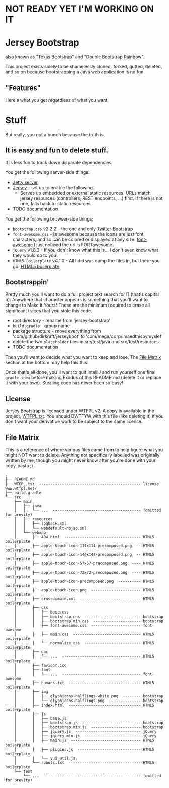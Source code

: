 # NOT READY YET I'M WORKING ON IT #

Jersey Bootstrap
================
also known as "Texas Bootstrap" and "Double Bootstrap Rainbow".

This project exists solely to be shamelessly cloned, forked, gutted, deleted, and so on because bootstrapping a Java
web application is no fun.



"Features"
----------
Here's what you get regardless of what you want.

# Stuff #

But really, you got a bunch because the truth is
## It is easy and fun to delete stuff. ##
It is less fun to track down disparate dependencies.

You get the following server-side things:

 - [Jetty server](http://jetty.codehaus.org/jetty/)
 - [Jersey](http://jersey.java.net/) - set up to enable the following...
   * Serves up embedded or external static resources. URLs match jersey resources (controllers, REST endpoints, ...)
     first. If there is not one, falls back to static resources.
 - TODO documentation

You get the following browser-side things:
 - `bootstrap.css` v2.2.2 - the one and only [Twitter Bootstrap](http://twitter.github.com/bootstrap/)
 - `font-awesome.css` - is awesome because the icons are just font characters, and so can be colored or displayed at any
                        size. [font-awesome](http://fortawesome.github.com/Font-Awesome/) I just noticed the url is
                        FORTawesome.
 - `jQuery` v1.8.3 - If you don't know what this is... I don't even know what they would do to you.
 - `HTML5 Boilerplate` v4.1.0 - All I did was dump the files in, but there you go.
   [HTML5 boilerplate](http://html5boilerplate.com/)



Bootstrappin'
-------------
Pretty much you'll want to do a full project text search for ∏ (that's capital π). Anywhere that character appears
is something that you'll want to change to Make It Yours! These are the minimum required to erase all significant traces
that you stole this code.

 - root directory - rename from 'jersey-bootstrap'
 - `build.gradle` - group name
 - package structure - move everything from 'com/github/dirkraft/jerseyboot' to 'com/mega/corp/imaedthisbymyslef'
 - delete the two `placeholder` files in src/test/java and src/test/resources
 - TODO documentation

Then you'll want to decide what you want to keep and lose. The [File Matrix](#file-matrix) section at the bottom may help this this.

Once that's all done, you'll want to quit IntelliJ and run yourself one final `gradle idea` before making Exodus of
this README.md (delete it or replace it with your own). Stealing code has never been so easy!



License
-------
Jersey Bootstrap is licensed under WTFPL v2. A copy is available in the project, [WTFPL.txt](WTFPL.txt). You should
DWTFYW with this file (like deleting it) if you don't want your derivative work to be subject to the same license.



File Matrix
-----------
This is a reference of where various files came from to help figure what you might NOT want to delete. Anything not
specifically labelled was originally written by me, though you might never know after you're done with your copy-pasta
;) .

    .
    ├── README.md
    ├── WTFPL.txt  --------------------------------------------- license www.wtfpl.net/
    ├── build.gradle
    └── src
        ├── main
        │   ├── java
        │   │   └── ...  --------------------------------------- (omitted for brevity)
        │   ├── resources
        │   │   ├── logback.xml
        │   │   └── webdefault-nojsp.xml
        │   └── webapp
        │       ├── 404.html  ---------------------------------- HTML5 boilerplate
        │       ├── apple-touch-icon-114x114-precomposed.png  -- HTML5 boilerplate
        │       ├── apple-touch-icon-144x144-precomposed.png  -- HTML5 boilerplate
        │       ├── apple-touch-icon-57x57-precomposed.png  ---- HTML5 boilerplate
        │       ├── apple-touch-icon-72x72-precomposed.png  ---- HTML5 boilerplate
        │       ├── apple-touch-icon-precomposed.png  ---------- HTML5 boilerplate
        │       ├── apple-touch-icon.png  ---------------------- HTML5 boilerplate
        │       ├── crossdomain.xml  --------------------------- HTML5 boilerplate
        │       ├── css
        │       │   ├── base.css
        │       │   ├── bootstrap.css  ------------------------- bootstrap
        │       │   ├── bootstrap.min.css  --------------------- bootstrap
        │       │   ├── font-awesome.css  ---------------------- font-awesome
        │       │   ├── main.css  ------------------------------ HTML5 boilerplate
        │       │   └── normalize.css  ------------------------- HTML5 boilerplate
        │       ├── doc
        │       │   └── ...  ----------------------------------- HTML5 boilerplate
        │       ├── favicon.ico
        │       ├── font
        │       │   └── ...  ----------------------------------- font-awesome
        │       ├── humans.txt  -------------------------------- HTML5 boilerplate
        │       ├── img
        │       │   ├── glyphicons-halflings-white.png  -------- bootstrap
        │       │   └── glyphicons-halflings.png  -------------- bootstrap
        │       ├── index.html  -------------------------------- HTML5 boilerplate
        │       ├── js
        │       │   ├── base.js
        │       │   ├── bootstrap.js  -------------------------- bootstrap
        │       │   ├── bootstrap.min.js  ---------------------- bootstrap
        │       │   ├── jquery.js  ----------------------------- jQuery
        │       │   ├── jquery.min.js  ------------------------- jQuery
        │       │   ├── main.js  ------------------------------- HTML5 boilerplate
        │       │   ├── plugins.js  ---------------------------- HTML5 boilerplate
        │       │   └── yui_util.js
        │       └── robots.txt  -------------------------------- HTML5 boilerplate
        └── test
            └── ...  ------------------------------------------- (omitted for brevity)